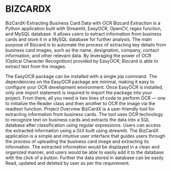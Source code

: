 # BIZCARDX

BizCardX-Extracting Business Card Data with OCR Bizcard Extraction is a Python application built with Streamlit, EasyOCR, OpenCV, regex function, and MySQL database. It allows users to extract information from business cards and store it in a MySQL database for further analysis. The main purpose of Bizcard is to automate the process of extracting key details from business card images, such as the name, designation, company, contact information, and other relevant data. By leveraging the power of OCR (Optical Character Recognition) provided by EasyOCR, Bizcard is able to extract text from the images.

The EasyOCR package can be installed with a single pip command. The dependencies on the EasyOCR package are minimal, making it easy to configure your OCR development environment. Once EasyOCR is installed, only one import statement is required to import the package into your project. From there, all you need is two lines of code to perform OCR — one to initialize the Reader class and then another to OCR the image via the readtext function. Project Overview BizCardX is a user-friendly tool for extracting information from business cards. The tool uses OCR technology to recognize text on business cards and extracts the data into a SQL database after classification using regular expressions. Users can access the extracted information using a GUI built using streamlit. The BizCardX application is a simple and intuitive user interface that guides users through the process of uploading the business card image and extracting its information. The extracted information would be displayed in a clean and organized manner, and users would be able to easily add it to the database with the click of a button. Further the data stored in database can be easily Read, updated and deleted by user as per the requirement.
